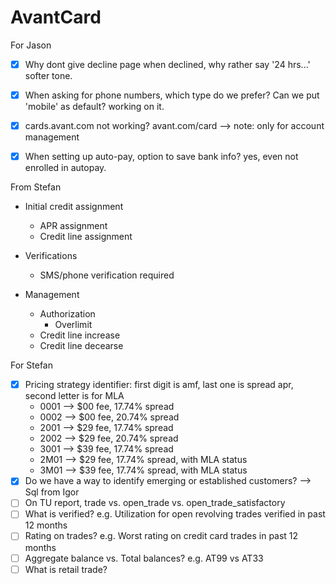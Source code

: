 # AvantCard


For Jason

- [x] Why dont give decline page when declined, why rather say '24 hrs...' softer tone.
- [x] When asking for phone numbers, which type do we prefer? Can we put 'mobile' as default? working on it.
- [x] cards.avant.com not working? avant.com/card --> note: only for account management
- [x] When setting up auto-pay, option to save bank info? yes, even not enrolled in autopay.




From Stefan

- Initial credit assignment
  - APR assignment
  - Credit line assignment

- Verifications
  - SMS/phone verification required

- Management
  - Authorization
    - Overlimit
  - Credit line increase
  - Credit line decearse


For Stefan
- [x] Pricing strategy identifier: first digit is amf, last one is spread apr, second letter is for MLA
    - 0001 --> $00 fee, 17.74% spread
    - 0002 --> $00 fee, 20.74% spread
    - 2001 --> $29 fee, 17.74% spread
    - 2002 --> $29 fee, 20.74% spread
    - 3001 --> $39 fee, 17.74% spread
    - 2M01 --> $29 fee, 17.74% spread, with MLA status
    - 3M01 --> $39 fee, 17.74% spread, with MLA status
- [x] Do we have a way to identify emerging or established customers? --> Sql from Igor
- [ ] On TU report, trade vs. open_trade vs. open_trade_satisfactory
- [ ] What is verified? e.g. Utilization for open revolving trades verified in past 12 months
- [ ] Rating on trades? e.g. Worst rating on credit card trades in past 12 months
- [ ] Aggregate balance vs. Total balances? e.g. AT99 vs AT33
- [ ] What is retail trade?
